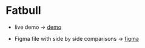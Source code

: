 # Fatbull

- live demo -> [demo]( https://623cb6b7b5f05e1a0fcd585a--jocular-griffin-c22a33.netlify.app)

- Figma file with side by side comparisons -> [figma](https://www.figma.com/file/l7oPPhSKu3tHmUVDEqOoS5/Front-end-Exam---Aaron-20220225?node-id=0%3A1)